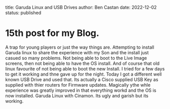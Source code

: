 title: Garuda Linux and USB Drives
author: Ben Castan
date: 2022-12-02
status: published

# 15th post for my Blog.
A trap for young players or just the way things are.
Attempting to install Garuda linux to share the experience with my Son and the install 
just casued so many problems. Not being able to boot to the Live Image screens, then not being able to have the OS install. And of course that old linux favourite of not being able to boot the new Install.
I tried for a few days to get it working and thne gave up for the night.
Today I got a different well known USB Drive and used that. Its actually a Cisco supplied USB Key as supplied with thier routers for Firmware updates. Magically ythe whle experience was greatly improved in that everything workd and the OS is now installed. 
Garuda Linux with Cinamon. Its ugly and garish but its working.
